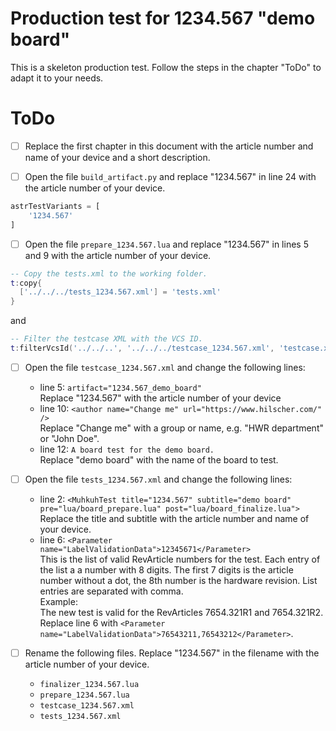 # Production test for 1234.567 "demo board"

This is a skeleton production test. Follow the steps in the chapter "ToDo" to adapt it to your needs.

# ToDo

- [ ] Replace the first chapter in this document with the article number and name of your device and a short description.

- [ ] Open the file ```build_artifact.py``` and replace "1234.567" in line 24 with the article number of your device.  
```Python
astrTestVariants = [
    '1234.567'
]
```

- [ ] Open the file ```prepare_1234.567.lua``` and replace "1234.567" in lines 5 and 9 with the article number of your device.  
```lua
-- Copy the tests.xml to the working folder.
t:copy{
  ['../../../tests_1234.567.xml'] = 'tests.xml'
}
```  
and  
```lua
-- Filter the testcase XML with the VCS ID.
t:filterVcsId('../../..', '../../../testcase_1234.567.xml', 'testcase.xml')
```

- [ ] Open the file ```testcase_1234.567.xml``` and change the following lines:  
  * line 5: ```artifact="1234.567_demo_board"```  
  Replace "1234.567" with the article number of your device
  * line 10: ```<author name="Change me" url="https://www.hilscher.com/" />```  
  Replace "Change me" with a group or name, e.g. "HWR department" or "John Doe".
  * line 12: ```A board test for the demo board.```  
  Replace "demo board" with the name of the board to test.


- [ ] Open the file ```tests_1234.567.xml``` and change the following lines:  
  * line 2: ```<MuhkuhTest title="1234.567" subtitle="demo board" pre="lua/board_prepare.lua" post="lua/board_finalize.lua">```  
  Replace the title and subtitle with the article number and name of your device.
  * line 6: ```<Parameter name="LabelValidationData">12345671</Parameter>```  
  This is the list of valid RevArticle numbers for the test. Each entry of the list a a number with 8 digits. The first 7 digits is the article number without a dot, the 8th number is the hardware revision. List entries are separated with comma.  
  Example:  
  The new test is valid for the RevArticles 7654.321R1 and 7654.321R2.  
  Replace line 6 with ```<Parameter name="LabelValidationData">76543211,76543212</Parameter>```.

- [ ] Rename the following files. Replace "1234.567" in the filename with the article number of your device.  
  * ```finalizer_1234.567.lua```
  * ```prepare_1234.567.lua```
  * ```testcase_1234.567.xml```
  * ```tests_1234.567.xml```

